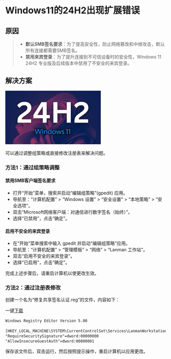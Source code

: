 # Windows11的24H2出现扩展错误

## 原因

> - **默认SMB签名要求**：为了提高安全性，防止网络篡改和中继攻击，默认所有连接都需要SMB签名。
> - **禁用来宾登录**：为了提升连接到不可信设备时的安全性，Windows 11 24H2 专业版及后续版本中禁用了不安全的来宾登录。

## 解决方案

![79490a2342343d81f46f9e0a4a5cf85a](./Windows11的24H2出现扩展错误.assets/79490a2342343d81f46f9e0a4a5cf85a.jpg)

可以通过调整组策略或直接修改注册表来解决问题。

### 方法1：通过组策略调整

#### **禁用SMB客户端签名要求**

- 打开“开始”菜单，搜索并启动“编辑组策略”(gpedit) 应用。
- 导航至：“计算机配置” > “Windows 设置” > “安全设置” > “本地策略” > “安全选项”。
- 双击“Microsoft网络客户端：对通信进行数字签名（始终）”。
- 选择“已禁用”，点击“确定”。

#### **启用不安全的来宾登录**

- 在“开始”菜单搜索中输入 gpedit 并启动“编辑组策略”应用。
- 导航至：“计算机配置” > “管理模板” > “网络” > “Lanman 工作站”。
- 双击“启用不安全的来宾登录”。
- 选择“已启用”，点击“确定”。

完成上述步骤后，请重启计算机以使更改生效。

### 方法2：通过注册表修改

创建一个名为“修复共享签名认证.reg”的文件，内容如下：

一键[下载](http://192.168.0.61:8080/note-book/Windows/Windows11的24H2出现扩展错误.assets/修复共享签名认证.reg)

```
Windows Registry Editor Version 5.00

[HKEY_LOCAL_MACHINE\SYSTEM\CurrentControlSet\Services\LanmanWorkstation\Parameters]
"RequireSecuritySignature"=dword:00000000
"AllowInsecureGuestAuth"=dword:00000001
```

保存该文件后，双击运行，然后按照提示操作，重启计算机以应用更改。